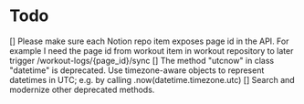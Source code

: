 # Todo

[] Please make sure each Notion repo item exposes page id in the API. For example I need the page id from workout item in workout repository to later trigger /workout-logs/{page_id}/sync
[] The method "utcnow" in class "datetime" is deprecated. Use timezone-aware objects to represent datetimes in UTC; e.g. by calling .now(datetime.timezone.utc)
[] Search and modernize other deprecated methods.
